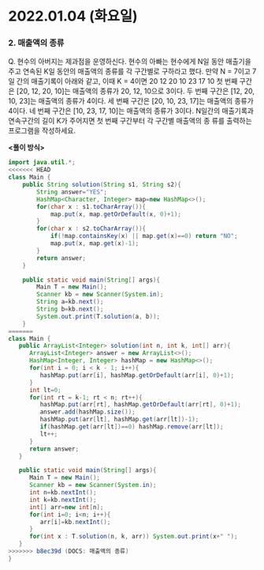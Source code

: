 # 2022.01.04 (화요일)
### **2. 매출액의 종류**

Q. 현수의 아버지는 제과점을 운영하신다. 현수의 아빠는 현수에게 N일 동안 매출기을 주고 
   연속된 K일 동안의 매출액의 종류를 각 구간별로 구하라고 했다.
   만약 N = 7이고 7일 간의 매출기록이 아래와 같고,
   이때 K = 4이면 20 12 20 10 23 17 10
   첫 번째 구간은 [20, 12, 20, 10]는 매출액의 종류가 20, 12, 10으로 3이다.
   두 번째 구간은 [12, 20, 10, 23]는 매출액의 종류가 4이다.
   세 번째 구간은 [20, 10, 23, 17]는 매출액의 종류가 4이다.
   네 번째 구간은 [10, 23, 17, 10]는 매출액의 종류가 3이다.
   N일간의 매출기록과 연속구간의 길이 K가 주어지면 첫 번째 구간부터 
   각 구간별 매출액의 종 류를 출력하는 프로그램을 작성하세요.

**<풀이 방식>**
```java
import java.util.*;
<<<<<<< HEAD
class Main {	
	public String solution(String s1, String s2){
		String answer="YES";
		HashMap<Character, Integer> map=new HashMap<>();
		for(char x : s1.toCharArray()){
			map.put(x, map.getOrDefault(x, 0)+1);
		}
		for(char x : s2.toCharArray()){
			if(!map.containsKey(x) || map.get(x)==0) return "NO";
			map.put(x, map.get(x)-1); 
		}
		return answer;
	}

	public static void main(String[] args){
		Main T = new Main();
		Scanner kb = new Scanner(System.in);
		String a=kb.next();
		String b=kb.next();
		System.out.print(T.solution(a, b));
	}
=======
class Main {
   public ArrayList<Integer> solution(int n, int k, int[] arr){
      ArrayList<Integer> answer = new ArrayList<>();
      HashMap<Integer, Integer> hashMap = new HashMap<>();
      for(int i = 0; i < k - 1; i++){
         hashMap.put(arr[i], hashMap.getOrDefault(arr[i], 0)+1);
      }
      int lt=0;
      for(int rt = k-1; rt < n; rt++){
         hashMap.put(arr[rt], hashMap.getOrDefault(arr[rt], 0)+1);
         answer.add(hashMap.size());
         hashMap.put(arr[lt], hashMap.get(arr[lt])-1);
         if(hashMap.get(arr[lt])==0) hashMap.remove(arr[lt]);
         lt++;
      }
      return answer;
   }

   public static void main(String[] args){
      Main T = new Main();
      Scanner kb = new Scanner(System.in);
      int n=kb.nextInt();
      int k=kb.nextInt();
      int[] arr=new int[n];
      for(int i=0; i<n; i++){
         arr[i]=kb.nextInt();
      }
      for(int x : T.solution(n, k, arr)) System.out.print(x+" ");
   }
>>>>>>> b8ec39d (DOCS: 매출액의 종류)
}
```

